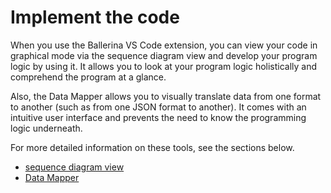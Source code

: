 # Implement the code

When you use the Ballerina VS Code extension, you can view your code in graphical mode via the sequence diagram view and develop your program logic by using it. It allows you to look at your program logic holistically and comprehend the program at a glance. 

Also, the Data Mapper allows you to visually translate data from one format to another (such as from one JSON format to another). It comes with an intuitive user interface and prevents the need to know the programming logic underneath.

For more detailed information on these tools, see the sections below.

- [sequence diagram view](https://wso2.com/ballerina/vscode/docs/implement-the-code/sequence-diagram-view/)
- [Data Mapper](https://wso2.com/ballerina/vscode/docs/implement-the-code/data-mapper/)